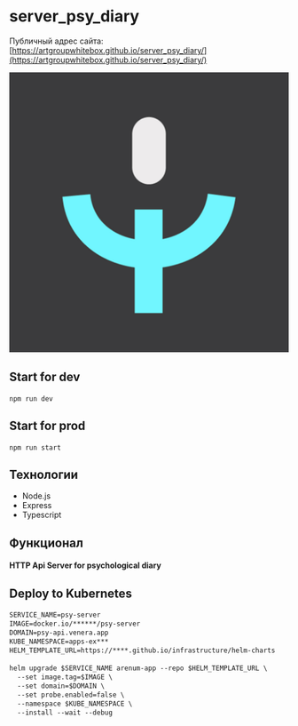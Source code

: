 # server_psy_diary

Публичный адрес сайта: [https://artgroupwhitebox.github.io/server_psy_diary/](https://artgroupwhitebox.github.io/server_psy_diary/)

![title](public/images/icon.png)

## Start for dev
```
npm run dev
```

## Start for prod
```
npm run start
```

## Технологии

- Node.js 
- Express
- Typescript

## Функционал

#### HTTP Api Server for psychological diary

## Deploy to Kubernetes
```
SERVICE_NAME=psy-server
IMAGE=docker.io/******/psy-server
DOMAIN=psy-api.venera.app
KUBE_NAMESPACE=apps-ex***
HELM_TEMPLATE_URL=https://****.github.io/infrastructure/helm-charts

helm upgrade $SERVICE_NAME arenum-app --repo $HELM_TEMPLATE_URL \
  --set image.tag=$IMAGE \
  --set domain=$DOMAIN \
  --set probe.enabled=false \
  --namespace $KUBE_NAMESPACE \
  --install --wait --debug
```